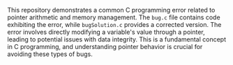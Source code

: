This repository demonstrates a common C programming error related to pointer arithmetic and memory management. The `bug.c` file contains code exhibiting the error, while `bugSolution.c` provides a corrected version. The error involves directly modifying a variable's value through a pointer, leading to potential issues with data integrity.  This is a fundamental concept in C programming, and understanding pointer behavior is crucial for avoiding these types of bugs.
